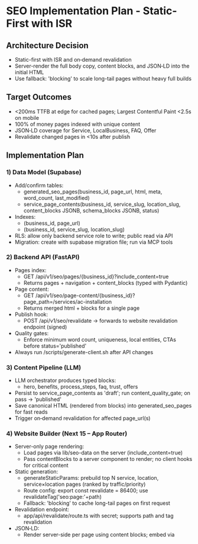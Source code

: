 # SEO Implementation Plan - Static-First with ISR

## Architecture Decision
- Static-first with ISR and on‑demand revalidation
- Server-render the full body copy, content blocks, and JSON‑LD into the initial HTML
- Use fallback: 'blocking' to scale long-tail pages without heavy full builds

## Target Outcomes
- <200ms TTFB at edge for cached pages; Largest Contentful Paint <2.5s on mobile
- 100% of money pages indexed with unique content
- JSON‑LD coverage for Service, LocalBusiness, FAQ, Offer
- Revalidate changed pages in <10s after publish

## Implementation Plan

### 1) Data Model (Supabase)
- Add/confirm tables:
  - generated_seo_pages(business_id, page_url, html, meta, word_count, last_modified)
  - service_page_contents(business_id, service_slug, location_slug, content_blocks JSONB, schema_blocks JSONB, status)
- Indexes:
  - (business_id, page_url)
  - (business_id, service_slug, location_slug)
- RLS: allow only backend service role to write; public read via API
- Migration: create with supabase migration file; run via MCP tools

### 2) Backend API (FastAPI)
- Pages index:
  - GET /api/v1/seo/pages/{business_id}?include_content=true
  - Returns pages + navigation + content_blocks (typed with Pydantic)
- Page content:
  - GET /api/v1/seo/page-content/{business_id}?page_path=/services/ac-installation
  - Returns merged html + blocks for a single page
- Publish hook:
  - POST /api/v1/seo/revalidate → forwards to website revalidation endpoint (signed)
- Quality gates:
  - Enforce minimum word count, uniqueness, local entities, CTAs before status='published'
- Always run /scripts/generate-client.sh after API changes

### 3) Content Pipeline (LLM)
- LLM orchestrator produces typed blocks:
  - hero, benefits, process_steps, faq, trust, offers
- Persist to service_page_contents as 'draft'; run content_quality_gate; on pass → 'published'
- Save canonical HTML (rendered from blocks) into generated_seo_pages for fast reads
- Trigger on‑demand revalidation for affected page_url(s)

### 4) Website Builder (Next 15 – App Router)
- Server-only page rendering:
  - Load pages via lib/seo-data on the server (include_content=true)
  - Pass contentBlocks to a server component to render; no client hooks for critical content
- Static generation:
  - generateStaticParams: prebuild top N service, location, service×location pages (ranked by traffic/priority)
  - Route config: export const revalidate = 86400; use revalidateTag('seo:page:'+path)
  - Fallback: 'blocking' to cache long-tail pages on first request
- Revalidation endpoint:
  - app/api/revalidate/route.ts with secret; supports path and tag revalidation
- JSON‑LD:
  - Render server-side per page using content blocks; embed via <script type="application/ld+json">
- Sitemaps:
  - app/sitemap.ts dynamic index + segmented sitemaps (services, locations, combos) with lastmod from Supabase
  - Ping search engines on publish/revalidate
- Canonicals/robots:
  - Set canonical to page_url; enforce trailing-slash policy; exclude non-indexable routes in robots.txt
- Internal linking:
  - Server-render related services/locations; ensure crawl depth ≤3

### 5) Performance/CDN
- Cache-Control: public, s-maxage=86400, stale-while-revalidate=604800 for HTML
- Optimize images, fonts, critical CSS; defer non-critical JS
- Edge logging for cache hit ratio; lighthouse CI budget

### 6) Observability and QA
- HTML snapshot tests to assert H1, main copy, JSON‑LD present
- E2E crawl of internal links; broken-link check
- Export revalidation and publish events to logs/metrics; Search Console monitoring

### 7) Ops, Redirects, Resilience
- Redirects table for slug changes; serve 301s from website layer
- Rollback: keep previous published HTML; revalidate to restore
- Rate-limit and auth for revalidate endpoint (shared secret)

### 8) Environment/Config (request to add)
- NEXT_PUBLIC_API_URL
- NEXT_PUBLIC_BUSINESS_ID
- REVALIDATE_SECRET
- BACKEND_REVALIDATE_WEBHOOK_URL

### 9) Rollout Plan
- Phase 1: Server-render blocks, ISR, revalidate endpoint, sitemap
- Phase 2: Quality gates + publish hook + redirect table
- Phase 3: Long-tail coverage (fallback blocking), freshness scheduler (monthly slice)

### 10) Testing Matrix
- Unit: block renderers, schema builders
- Contract: API response types with Pydantic + generated client
- Integration: page HTML snapshot (content + JSON‑LD present)
- E2E: crawl top 200 pages; verify status 200, canonical, structured data, and internal links

### 11) Measurable Acceptance
- CLS < 0.1, LCP < 2.5s on 75th percentile mobile
- 100% JSON‑LD validation on money pages
- 95% cache hit ratio after warmup
- Index coverage > 95% within 14 days of deployment

### 12) Immediate Code Changes
- Make `components/EnhancedSEOPageContent.tsx` a server component; remove hooks; accept `contentBlocks` prop
- In `app/[...slug]/page.tsx`, fetch `contentBlocks` server-side and pass down
- Add `app/api/revalidate/route.ts` with secret
- Update `lib/seo-data.ts` to expose server helpers that fetch API with include_content=true
- Add dynamic `app/sitemap.ts`; wire lastmod from Supabase

### 13) Security
- Validate revalidation secret; audit logs
- Principle of least privilege to Supabase service role
- Input validation via Pydantic everywhere

### 14) Developer Ergonomics
- Scripts:
  - pnpm dev:website (builder)
  - uv run uvicorn backend.app.main:app --reload
  - scripts/generate-openapi.sh then /scripts/generate-client.sh
- Storybook (optional) to preview block variants with fixtures
